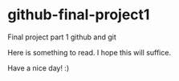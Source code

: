 # github-final-project1
Final project part 1 github and git


Here is something to read. I hope this will suffice.

Have a nice day! :)
